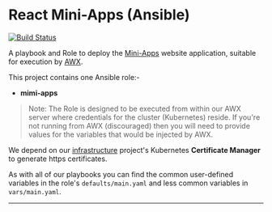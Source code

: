 # React Mini-Apps (Ansible)

[![Build Status](https://travis-ci.com/InformaticsMatters/website-ansible.svg?branch=master)](https://travis-ci.com/InformaticsMatters/website-ansible)

A playbook and Role to deploy the [Mini-Apps] website application, suitable for
execution by [AWX].

This project contains one Ansible role:-

*   **mimi-apps**

>   Note: The Role is designed to be executed from within our AWX server
    where credentials for the cluster (Kubernetes) reside. If you're not
    running from AWX (discouraged) then you will need to provide
    values for the variables that would be injected by AWX.

We depend on our [infrastructure] project's Kubernetes
**Certificate Manager** to generate https certificates.

As with all of our playbooks you can find the common user-defined variables
in the role's `defaults/main.yaml` and less common variables in
`vars/main.yaml`.

---

[awx]: https://github.com/ansible/awx
[infrastructure]: https://github.com/InformaticsMatters/ansible-infrastructure
[mini-apps]: https://gitlab.com/informaticsmatters/react-sci-components
